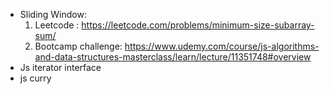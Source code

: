 - Sliding Window:
  1. Leetcode : https://leetcode.com/problems/minimum-size-subarray-sum/
  2. Bootcamp challenge: https://www.udemy.com/course/js-algorithms-and-data-structures-masterclass/learn/lecture/11351748#overview
- Js iterator interface
- js curry
